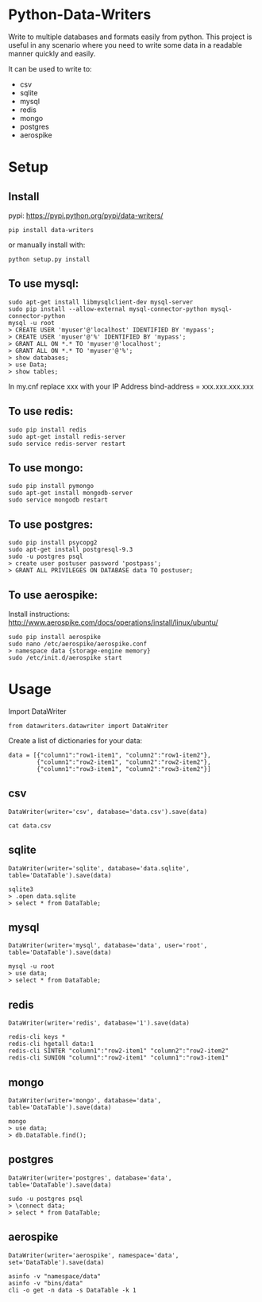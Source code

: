 Python-Data-Writers
===================
Write to multiple databases and formats easily from python. This project is useful in any scenario where you need to write some data in a readable manner quickly and easily.

It can be used to write to:
* csv
* sqlite
* mysql
* redis
* mongo
* postgres
* aerospike


Setup
=====
Install
-------
pypi: https://pypi.python.org/pypi/data-writers/
```
pip install data-writers
```
or manually install with:
```
python setup.py install
```
To use mysql:
-------------
```
sudo apt-get install libmysqlclient-dev mysql-server
sudo pip install --allow-external mysql-connector-python mysql-connector-python
mysql -u root
> CREATE USER 'myuser'@'localhost' IDENTIFIED BY 'mypass';
> CREATE USER 'myuser'@'%' IDENTIFIED BY 'mypass';
> GRANT ALL ON *.* TO 'myuser'@'localhost';
> GRANT ALL ON *.* TO 'myuser'@'%';
> show databases;
> use Data;
> show tables;
```

In my.cnf replace xxx with your IP Address 
bind-address        = xxx.xxx.xxx.xxx

To use redis:
----------------
```
sudo pip install redis
sudo apt-get install redis-server
sudo service redis-server restart
```

To use mongo:
----------------
```
sudo pip install pymongo
sudo apt-get install mongodb-server
sudo service mongodb restart
```

To use postgres:
----------------
```
sudo pip install psycopg2
sudo apt-get install postgresql-9.3
sudo -u postgres psql
> create user postuser password 'postpass';
> GRANT ALL PRIVILEGES ON DATABASE data TO postuser;
```

To use aerospike:
----------------
Install instructions: http://www.aerospike.com/docs/operations/install/linux/ubuntu/
```
sudo pip install aerospike
sudo nano /etc/aerospike/aerospike.conf
> namespace data {storage-engine memory}
sudo /etc/init.d/aerospike start
```

Usage
=====
Import DataWriter
```
from datawriters.datawriter import DataWriter
```
Create a list of dictionaries for your data:
```
data = [{"column1":"row1-item1", "column2":"row1-item2"},
        {"column1":"row2-item1", "column2":"row2-item2"},
        {"column1":"row3-item1", "column2":"row3-item2"}]
```
csv
---
```
DataWriter(writer='csv', database='data.csv').save(data)
```
```
cat data.csv
```
sqlite
------
```
DataWriter(writer='sqlite', database='data.sqlite', table='DataTable').save(data)
```
```
sqlite3
> .open data.sqlite
> select * from DataTable;
```
mysql
-----
```
DataWriter(writer='mysql', database='data', user='root', table='DataTable').save(data)
```
```
mysql -u root
> use data;
> select * from DataTable;
```
redis
-----
```
DataWriter(writer='redis', database='1').save(data)
```
```
redis-cli keys *
redis-cli hgetall data:1
redis-cli SINTER "column1":"row2-item1" "column2":"row2-item2"
redis-cli SUNION "column1":"row2-item1" "column1":"row3-item1"
```
mongo
-----
```
DataWriter(writer='mongo', database='data', table='DataTable').save(data)
```
```
mongo
> use data;
> db.DataTable.find();
```
postgres
--------
```
DataWriter(writer='postgres', database='data', table='DataTable').save(data)
```
```
sudo -u postgres psql
> \connect data;
> select * from DataTable;
```
aerospike
---------
```
DataWriter(writer='aerospike', namespace='data', set='DataTable').save(data)
```
```
asinfo -v "namespace/data"
asinfo -v "bins/data"
cli -o get -n data -s DataTable -k 1
```

